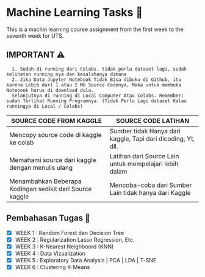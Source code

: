 # Machine Learning Tasks 🚀

This is a machin learning course assignment from the first week to the seventh week for UTS.

## IMPORTANT ⚠️

      1. Sudah di running dari Colabs. tidak perlu dataset lagi, sudah kelihatan running nya dan kesalahanya dimana 
      2. Jika Data Jupyter Notebook Tidak Bisa dibuka di Github, itu karena Lebih dari 1 atau 2 Mb Source Codenya, Maka untuk membuka Notebook harus di download dulu.
      Selanjutnya di running di Local Computer Atau Colabs. Remember: sudah Terlihat Running Programnya. (Tidak Perlu Lagi dataset Kalau runningya di Local / Colabs)

| SOURCE CODE FROM KAGGLE                                   | SOURCE CODE LATIHAN                                             |
| --------------------------------------------------------- | --------------------------------------------------------------- |
| Mencopy source code di kaggle ke colab                    | Sumber tidak Hanya dari kaggle, Tapi dari dicoding, Yt, dll.    |
| Memahami source dari kaggle dengan menulis ulang          | Latihan dari Source Lain untuk mempelajari lebih dalam          |
| Menambahkan Beberapa Kodingan sedikit dari Source kaggle  | Mencoba-coba dari Sumber Lain tidak hanya dari Kaggle           |

## Pembahasan Tugas 🚀 

- [x] WEEK 1 : Random Forest dan Decision Tree
- [x] WEEK 2 : Regularization Lasso Regression, Etc.
- [x] WEEK 3 : K-Nearest Neighboord (KNN)
- [x] WEEK 4 : Data Vizualization
- [x] WEEK 5 : Exploratory Data Analysis | PCA | LDA | T-SNE
- [x] WEEK 6 : Clustering K-Means

